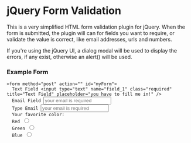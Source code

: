 jQuery Form Validation
======================
This is a very simplified HTML form validation plugin for jQuery.  When the form
is submitted, the plugin will can for fields you want to require, or validate
the value is correct, like email addresses, urls and numbers.

If you're using the jQuery UI, a dialog modal will be used to display the errors,
if any exist, otherwise an alert() will be used.

### Example Form
<pre><code>&lt;form method="post" action="" id="myForm">
  Text Field &lt;input type="text" name="field_1" class="required" title="Text Field" placeholder="you have to fill me in!" />
  Email Field <input type="email" name="field_2" class="required" title="Email_Address" id="Email_Address" placeholder="your email is required" />
  Type Email <input type="email" name="field_3" class="match match-Email_Address" title="Verify_Email_Address" placeholder="your email is required" />
  Your favorite color:
  <label>Red <input type="radio" name="radio_1" class="required" id="Choose_Your_Color" value="#ff0000" /></label>
  <label>Green <input type="radio" name="radio_1" value="#00ff00" /></label>
  <label>Blue <input type="radio" name="radio_1"  value="#0000ff" /></label>
  <form>
  <script type="text/javascript">
  // <![CDATA
  jQuery(function($) {
   $('#myForm').gwtFormValidate();
  });
  // ]]>
  </script>
</code></pre>
